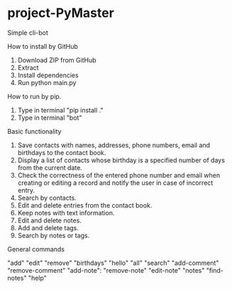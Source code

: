 # project-PyMaster
Simple cli-bot 

How to install by GitHub

1. Download ZIP from GitHub
2. Extract
3. Install dependencies
4. Run python main.py

How to run by pip. 

1. Type in terminal "pip install ."
2. Type in terminal "bot" 

Basic functionality

1. Save contacts with names, addresses, phone numbers, email and birthdays to the contact book.
2. Display a list of contacts whose birthday is a specified number of days from the current date.
3. Check the correctness of the entered phone number and email when creating or editing a record and notify the user in case of incorrect entry.
4. Search by contacts.
5. Edit and delete entries from the contact book.
6. Keep notes with text information.
7. Edit and delete notes.
8. Add and delete tags.
9. Search by notes or tags.

General commands 

"add"
"edit"
"remove"
"birthdays"
"hello"
"all"
"search"
"add-comment"
"remove-comment"
"add-note":
"remove-note"
"edit-note"
"notes"
"find-notes"
"help"